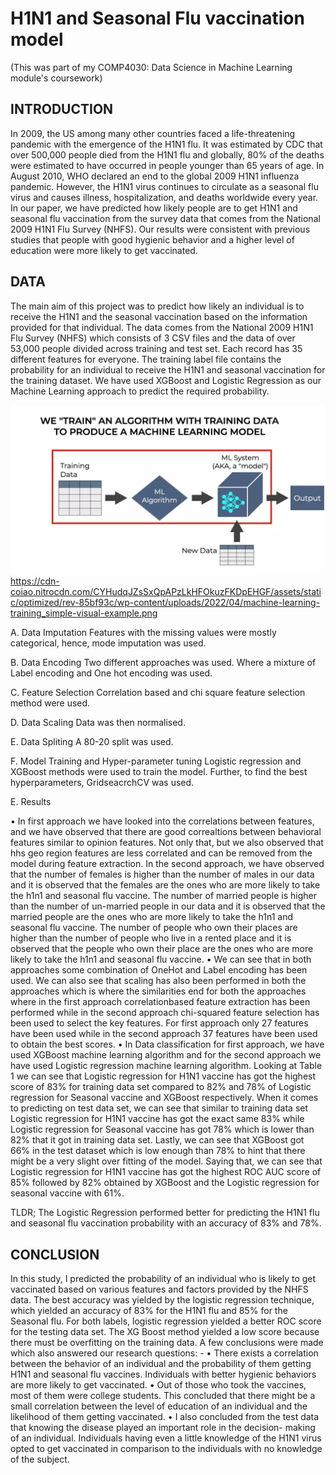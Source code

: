 # H1N1 and Seasonal Flu vaccination model
(This was part of my COMP4030: Data Science in Machine Learning module's coursework)

## INTRODUCTION
In 2009, the US among many other countries faced a life-threatening pandemic with the emergence of the H1N1 flu. It was estimated by CDC that over 500,000 people died from the H1N1 flu and globally, 80% of the deaths were estimated to have occurred in people younger than 65 years of age. In August 2010, WHO declared an end to the global 2009 H1N1 influenza pandemic. However, the H1N1 virus continues to circulate as a seasonal flu virus and causes illness, hospitalization, and deaths worldwide every year. In our paper, we have predicted how likely people are to get H1N1 and seasonal flu vaccination from the survey data that comes from the National 2009 H1N1 Flu Survey (NHFS). Our results were consistent with previous studies that people with good hygienic behavior and a higher level of education were more likely to get vaccinated.

## DATA
The main aim of this project was to predict how likely an individual is to receive the H1N1 and the seasonal vaccination based on the information provided for that individual. The data comes from the National 2009 H1N1 Flu Survey (NHFS) which consists of 3 CSV files and the data of over 53,000 people divided across training and test set. Each record has 35 different features for everyone. The training label file contains the probability for an individual to receive the H1N1 and seasonal vaccination for the training dataset. We have used XGBoost and Logistic Regression as our Machine Learning approach to predict the required probability.

![](ML-Model.jpg)
https://cdn-coiao.nitrocdn.com/CYHudqJZsSxQpAPzLkHFOkuzFKDpEHGF/assets/static/optimized/rev-85bf93c/wp-content/uploads/2022/04/machine-learning-training_simple-visual-example.png

A. Data Imputation
  Features with the missing values were mostly categorical, hence, mode imputation was used.
  
B. Data Encoding
  Two different approaches was used. Where a mixture of Label encoding and One hot encoding was used.
  
C. Feature Selection
  Correlation based and chi square feature selection method were used.
  
D. Data Scaling
  Data was then normalised.
  
E. Data Spliting
  A 80-20 split was used.
  
F. Model Training and Hyper-parameter tuning
  Logistic regression and XGBoost methods were used to train the model. Further, to find the best hyperparameters, GridseacrchCV was used.
  
E. Results

•	In first approach we have looked into the correlations between features, and we have observed that there are good correaltions between behavioral features similar to opinion features. Not only that, but we also observed that hhs geo region features are less correlated and can be removed from the model during feature extraction. In the second approach, we have observed that the number of females is higher than the number of males in our data and it is observed that the females are the ones who are more likely to take the h1n1 and seasonal flu vaccine. The number of married people is higher than the number of un-married people in our data and it is observed that the married people are the ones who are more likely to take the h1n1 and seasonal flu vaccine. The number of people who own their places are higher than the number of people who live in a rented place and it is observed that the people who own their place are the ones who are more likely to take the h1n1 and seasonal flu vaccine.
•	We can see that in both approaches some combination of OneHot and Label encoding has been used. We can also see that scaling has also been performed in both the approaches which is where the similarities end for both the approaches where in the first approach correlationbased feature extraction has been performed while in the second approach chi-squared feature selection has been used to select the key features. For first approach only 27 features have been used while in the second approach 37 features have been used to obtain the best scores.
•	In Data classification for first approach, we have used XGBoost machine learning algorithm and for the second approach we have used Logistic regression machine learning algorithm. Looking at Table 1 we can see that Logistic regression for H1N1 vaccine has got the highest score of 83% for training data set compared to 82% and 78% of Logistic regression for Seasonal vaccine and XGBoost respectively. When it comes to predicting on test data set, we can see that similar to training data set Logistic regression for H1N1 vaccine has got the exact same 83% while Logistic regression for Seasonal vaccine has got 78% which is lower than 82% that it got in training data set. Lastly, we can see that XGBoost got 66% in the test dataset which is low enough than 78% to hint that there might be a very slight over fitting of the model. Saying that, we can see that Logistic regression for H1N1 vaccine has got the highest ROC AUC score of 85% followed by 82% obtained by XGBoost and the Logistic regression for seasonal vaccine with 61%.

TLDR;
The Logistic Regression performed better for predicting the H1N1 flu and seasonal flu vaccination probability with an accuracy of 83% and 78%.

## CONCLUSION
In this study, I predicted the probability of an individual who is likely to get vaccinated based on various features and factors provided by the NHFS data. The best accuracy was yielded by the logistic regression technique, which yielded an accuracy of 83% for the H1N1 flu and 85% for the Seasonal flu. For both labels, logistic regression yielded a better ROC score for the testing data set. The XG Boost method yielded a low score because there must be overfitting on the training data.
A few conclusions were made which also answered our research questions: -
• There exists a correlation between the behavior of an individual and the probability of them getting H1N1 and seasonal flu vaccines. Individuals with better hygienic behaviors are more likely to get vaccinated.
• Out of those who took the vaccines, most of them were college students. This concluded that there might be a small correlation between the level of education of an individual and the likelihood of them getting vaccinated.
• I also concluded from the test data that knowing the disease played an important role in the decision- making of an individual. Individuals having even a little knowledge of the H1N1 virus opted to get vaccinated in comparison to the individuals with no knowledge of the subject.

